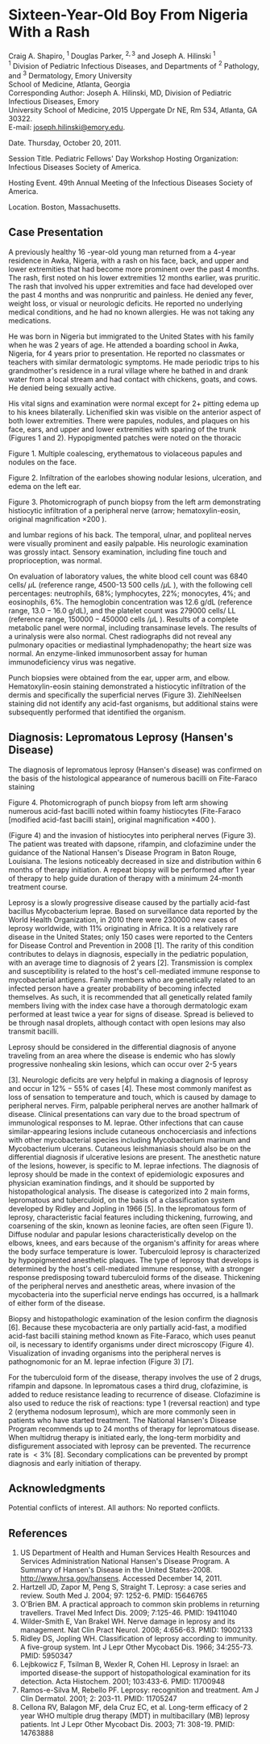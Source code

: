 # Sixteen-Year-Old Boy From Nigeria With a Rash 

Craig A. Shapiro, ${ }^{1}$ Douglas Parker, ${ }^{2,3}$ and Joseph A. Hilinski ${ }^{1}$<br>${ }^{1}$ Division of Pediatric Infectious Diseases, and Departments of ${ }^{2}$ Pathology, and ${ }^{3}$ Dermatology, Emory University<br>School of Medicine, Atlanta, Georgia<br>Corresponding Author: Joseph A. Hilinski, MD, Division of Pediatric Infectious Diseases, Emory<br>University School of Medicine, 2015 Uppergate Dr NE, Rm 534, Atlanta, GA 30322.<br>E-mail: joseph.hilinski@emory.edu.

Date. Thursday, October 20, 2011.

Session Title. Pediatric Fellows' Day Workshop Hosting Organization: Infectious Diseases Society of America.

Hosting Event. 49th Annual Meeting of the Infectious Diseases Society of America.

Location. Boston, Massachusetts.

## Case Presentation

A previously healthy 16 -year-old young man returned from a 4-year residence in Awka, Nigeria, with a rash on his face, back, and upper and lower extremities that had become more prominent over the past 4 months. The rash, first noted on his lower extremities 12 months earlier, was pruritic. The rash that involved his upper extremities and face had developed over the past 4 months and was nonpruritic and painless. He denied any fever, weight loss, or visual or neurologic deficits. He reported no underlying medical conditions, and he had no known allergies. He was not taking any medications.

He was born in Nigeria but immigrated to the United States with his family when he was 2 years of age. He attended a boarding school in Awka, Nigeria, for 4 years prior to presentation. He reported no classmates or teachers with similar dermatologic symptoms. He made periodic trips to his grandmother's residence in a rural village where he bathed in and drank water from a local stream and had contact with chickens, goats, and cows. He denied being sexually active.

His vital signs and examination were normal except for 2+ pitting edema up to his knees bilaterally. Lichenified skin was visible on the anterior aspect of both lower extremities. There were papules, nodules, and plaques on his face, ears, and upper and lower extremities with sparing of the trunk (Figures 1 and 2). Hypopigmented patches were noted on the thoracic



Figure 1. Multiple coalescing, erythematous to violaceous papules and nodules on the face.



Figure 2. Infiltration of the earlobes showing nodular lesions, ulceration, and edema on the left ear.



Figure 3. Photomicrograph of punch biopsy from the left arm demonstrating histiocytic infiltration of a peripheral nerve (arrow; hematoxylin-eosin, original magnification $\times 200$ ).

and lumbar regions of his back. The temporal, ulnar, and popliteal nerves were visually prominent and easily palpable. His neurologic examination was grossly intact. Sensory examination, including fine touch and proprioception, was normal.

On evaluation of laboratory values, the white blood cell count was 6840 cells/ $\mu \mathrm{L}$ (reference range, 4500-13 500 cells $/ \mu \mathrm{L}$ ), with the following cell percentages: neutrophils, $68 \%$; lymphocytes, $22 \%$; monocytes, $4 \%$; and eosinophils, $6 \%$. The hemoglobin concentration was $12.6 \mathrm{~g} / \mathrm{dL}$ (reference range, $13.0-16.0 \mathrm{~g} / \mathrm{dL})$, and the platelet count was 279000 cells/ $\mathrm{LL}$ (reference range, $150000-450000$ cells $/ \mu \mathrm{L}$ ). Results of a complete metabolic panel were normal, including transaminase levels. The results of a urinalysis were also normal. Chest radiographs did not reveal any pulmonary opacities or mediastinal lymphadenopathy; the heart size was normal. An enzyme-linked immunosorbent assay for human immunodeficiency virus was negative.

Punch biopsies were obtained from the ear, upper arm, and elbow. Hematoxylin-eosin staining demonstrated a histiocytic infiltration of the dermis and specifically the superficial nerves (Figure 3). ZiehlNeelsen staining did not identify any acid-fast organisms, but additional stains were subsequently performed that identified the organism.

## Diagnosis: Lepromatous Leprosy (Hansen's Disease)

The diagnosis of lepromatous leprosy (Hansen's disease) was confirmed on the basis of the histological appearance of numerous bacilli on Fite-Faraco staining



Figure 4. Photomicrograph of punch biopsy from left arm showing numerous acid-fast bacilli noted within foamy histiocytes (Fite-Faraco [modified acid-fast bacilli stain], original magnification $\times 400$ ).

(Figure 4) and the invasion of histiocytes into peripheral nerves (Figure 3). The patient was treated with dapsone, rifampin, and clofazimine under the guidance of the National Hansen's Disease Program in Baton Rouge, Louisiana. The lesions noticeably decreased in size and distribution within 6 months of therapy initiation. A repeat biopsy will be performed after 1 year of therapy to help guide duration of therapy with a minimum 24-month treatment course.

Leprosy is a slowly progressive disease caused by the partially acid-fast bacillus Mycobacterium leprae. Based on surveillance data reported by the World Health Organization, in 2010 there were 230000 new cases of leprosy worldwide, with $11 \%$ originating in Africa. It is a relatively rare disease in the United States; only 150 cases were reported to the Centers for Disease Control and Prevention in 2008 [1]. The rarity of this condition contributes to delays in diagnosis, especially in the pediatric population, with an average time to diagnosis of 2 years [2]. Transmission is complex and susceptibility is related to the host's cell-mediated immune response to mycobacterial antigens. Family members who are genetically related to an infected person have a greater probability of becoming infected themselves. As such, it is recommended that all genetically related family members living with the index case have a thorough dermatologic exam performed at least twice a year for signs of disease. Spread is believed to be through nasal droplets, although contact with open lesions may also transmit bacilli.

Leprosy should be considered in the differential diagnosis of anyone traveling from an area where the disease is endemic who has slowly progressive nonhealing skin lesions, which can occur over 2-5 years

[3]. Neurologic deficits are very helpful in making a diagnosis of leprosy and occur in $12 \%-55 \%$ of cases [4]. These most commonly manifest as loss of sensation to temperature and touch, which is caused by damage to peripheral nerves. Firm, palpable peripheral nerves are another hallmark of disease. Clinical presentations can vary due to the broad spectrum of immunological responses to M. leprae. Other infections that can cause similar-appearing lesions include cutaneous onchocerciasis and infections with other mycobacterial species including Mycobacterium marinum and Mycobacterium ulcerans. Cutaneous leishmaniasis should also be on the differential diagnosis if ulcerative lesions are present. The anesthetic nature of the lesions, however, is specific to M. leprae infections. The diagnosis of leprosy should be made in the context of epidemiologic exposures and physician examination findings, and it should be supported by histopathological analysis. The disease is categorized into 2 main forms, lepromatous and tuberculoid, on the basis of a classification system developed by Ridley and Jopling in 1966 [5]. In the lepromatous form of leprosy, characteristic facial features including thickening, furrowing, and coarsening of the skin, known as leonine facies, are often seen (Figure 1). Diffuse nodular and papular lesions characteristically develop on the elbows, knees, and ears because of the organism's affinity for areas where the body surface temperature is lower. Tuberculoid leprosy is characterized by hypopigmented anesthetic plaques. The type of leprosy that develops is determined by the host's cell-mediated immune response, with a stronger response predisposing toward tuberculoid forms of the disease. Thickening of the peripheral nerves and anesthetic areas, where invasion of the mycobacteria into the superficial nerve endings has occurred, is a hallmark of either form of the disease.

Biopsy and histopathologic examination of the lesion confirm the diagnosis [6]. Because these mycobacteria are only partially acid-fast, a modified acid-fast bacilli staining method known as Fite-Faraco, which uses peanut oil, is necessary to identify organisms under direct microscopy (Figure 4). Visualization of invading organisms into the peripheral nerves is pathognomonic for an M. leprae infection (Figure 3) [7].

For the tuberculoid form of the disease, therapy involves the use of 2 drugs, rifampin and dapsone. In lepromatous cases a third drug, clofazimine, is added to reduce resistance leading to recurrence of disease. Clofazimine is also used to reduce the risk of reactions: type 1 (reversal reaction) and type 2 (erythema nodosum leprosum), which are more commonly seen in patients who have started treatment. The National Hansen's Disease Program recommends up to 24 months of therapy for lepromatous disease. When multidrug therapy is initiated early, the long-term morbidity and disfigurement associated with leprosy can be prevented. The recurrence rate is $<3 \%$ [8]. Secondary complications can be prevented by prompt diagnosis and early initiation of therapy.

## Acknowledgments

Potential conflicts of interest. All authors: No reported conflicts.

## References

1. US Department of Health and Human Services Health Resources and Services Administration National Hansen's Disease Program. A Summary of Hansen's Disease in the United States-2008. http://www.hrsa.gov/hansens. Accessed December 14, 2011.
2. Hartzell JD, Zapor M, Peng S, Straight T. Leprosy: a case series and review. South Med J. 2004; 97: 1252-6. PMID: 15646765
3. O'Brien BM. A practical approach to common skin problems in returning travellers. Travel Med Infect Dis. 2009; 7:125-46. PMID: 19411040
4. Wilder-Smith E, Van Brakel WH. Nerve damage in leprosy and its management. Nat Clin Pract Neurol. 2008; 4:656-63. PMID: 19002133
5. Ridley DS, Jopling WH. Classification of leprosy according to immunity. A five-group system. Int J Lepr Other Mycobact Dis. 1966; 34:255-73. PMID: 5950347
6. Lejbkowicz F, Tsilman B, Wexler R, Cohen HI. Leprosy in Israel: an imported disease-the support of histopathological examination for its detection. Acta Histochem. 2001; 103:433-6. PMID: 11700948
7. Ramos-e-Silva M, Rebello PF. Leprosy: recognition and treatment. Am J Clin Dermatol. 2001; 2: 203-11. PMID: 11705247
8. Cellona RV, Balagon MF, dela Cruz EC, et al. Long-term efficacy of 2 year WHO multiple drug therapy (MDT) in multibacillary (MB) leprosy patients. Int J Lepr Other Mycobact Dis. 2003; 71: 308-19. PMID: 14763888
